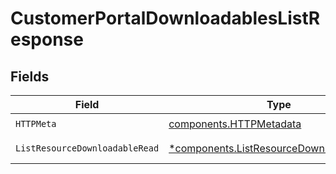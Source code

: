 # CustomerPortalDownloadablesListResponse


## Fields

| Field                                                                                               | Type                                                                                                | Required                                                                                            | Description                                                                                         |
| --------------------------------------------------------------------------------------------------- | --------------------------------------------------------------------------------------------------- | --------------------------------------------------------------------------------------------------- | --------------------------------------------------------------------------------------------------- |
| `HTTPMeta`                                                                                          | [components.HTTPMetadata](../../models/components/httpmetadata.md)                                  | :heavy_check_mark:                                                                                  | N/A                                                                                                 |
| `ListResourceDownloadableRead`                                                                      | [*components.ListResourceDownloadableRead](../../models/components/listresourcedownloadableread.md) | :heavy_minus_sign:                                                                                  | Successful Response                                                                                 |